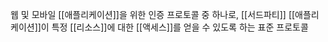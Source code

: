 웹 및 모바일 [[애플리케이션]]을 위한 인증 프로토콜 중 하나로,
[[서드파티]] [[애플리케이션]]이 특정 [[리소스]]에 대한 [[액세스]]를 얻을 수 있도록 하는 표준 프로토콜


